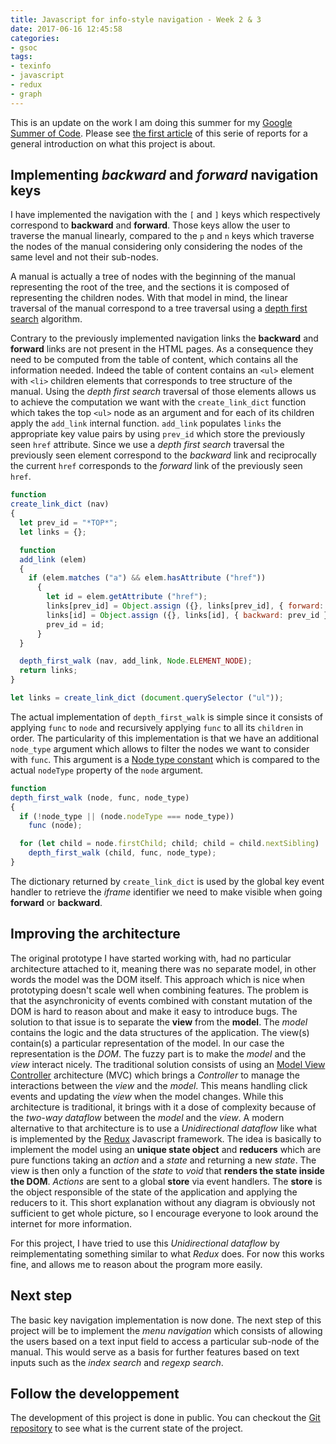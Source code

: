 ```yaml
---
title: Javascript for info-style navigation - Week 2 & 3
date: 2017-06-16 12:45:58
categories:
- gsoc
tags:
- texinfo
- javascript
- redux
- graph
---
```


This is an update on the work I am doing this summer for my [Google Summer of Code](https://summerofcode.withgoogle.com/projects/#6199074135998464).  Please see [the first article](http://mathieu.lirzin.emi.u-bordeaux.fr/2017/06/03/gsoc2017-1/) of this serie of reports for a general introduction on what this project is about.

## Implementing *backward* and *forward* navigation keys

I have implemented the navigation with the `[` and `]` keys which respectively correspond to **backward** and **forward**. Those keys allow the user to traverse the manual linearly, compared to the `p` and `n` keys which traverse the nodes of the manual considering only considering the nodes of the same level and not their sub-nodes.

A manual is actually a tree of nodes with the beginning of the manual representing the root of the tree, and the sections it is composed of representing the children nodes.  With that model in mind, the linear traversal of the manual correspond to a tree traversal using a [depth first search](https://en.wikipedia.org/wiki/Depth-first_search) algorithm.

Contrary to the previously implemented navigation links the **backward** and **forward** links are not present in the HTML pages.  As a consequence they need to be computed from the table of content, which contains all the information needed.  Indeed the table of content contains an `<ul>` element with `<li>` children elements that corresponds to tree structure of the manual.  Using the *depth first search* traversal of those elements allows us to achieve the computation we want with the `create_link_dict` function which takes the top `<ul>` node as an argument and for each of its children apply the `add_link` internal function.  `add_link` populates `links` the appropriate key value pairs by using `prev_id` which store the previously seen `href` attribute.  Since we use a *depth first search* traversal the previously seen element correspond to the *backward* link and reciprocally the current `href` corresponds to the *forward* link of the previously seen `href`. 

```javascript
function
create_link_dict (nav)
{
  let prev_id = "*TOP*";
  let links = {};

  function
  add_link (elem)
  {
    if (elem.matches ("a") && elem.hasAttribute ("href"))
      {
        let id = elem.getAttribute ("href");
        links[prev_id] = Object.assign ({}, links[prev_id], { forward: id });
        links[id] = Object.assign ({}, links[id], { backward: prev_id });
        prev_id = id;
      }
  }

  depth_first_walk (nav, add_link, Node.ELEMENT_NODE);
  return links;
}

let links = create_link_dict (document.querySelector ("ul"));
```

The actual implementation of `depth_first_walk` is simple since it consists of applying `func` to `node` and recursively applying `func` to all its `children` in order.  The particularity of this implementation is that we have an additional `node_type` argument which allows to filter the nodes we want to consider with `func`.  This argument is a [Node type constant](https://developer.mozilla.org/en-US/docs/Web/API/Node/nodeType#Node_type_constants) which is compared to the actual `nodeType` property of the `node` argument.

```javascript
function
depth_first_walk (node, func, node_type)
{
  if (!node_type || (node.nodeType === node_type))
    func (node);

  for (let child = node.firstChild; child; child = child.nextSibling)
    depth_first_walk (child, func, node_type);
}
```

The dictionary returned by `create_link_dict` is used by the global key event handler to retrieve the *iframe* identifier we need to make visible when going **forward** or **backward**.

## Improving the architecture

The original prototype I have started working with, had no particular architecture attached to it, meaning there was no separate model, in other words the model was the DOM itself.  This approach which is nice when prototyping doesn't scale well when combining features.  The problem is that the asynchronicity of events combined with constant mutation of the DOM is hard to reason about and  make it easy to introduce bugs.  The solution to that issue is to separate the **view** from the **model**.  The *model* contains the logic and the data structures of the application.  The view(s) contain(s) a particular representation of the model.  In our case the representation is the *DOM*.  The fuzzy part is to make the *model* and the *view* interact nicely.  The traditional solution consists of using an [Model View Controller](https://en.wikipedia.org/wiki/Model%E2%80%93view%E2%80%93controller) architecture (MVC) which brings a *Controller* to manage the interactions between the *view* and the *model*.  This means handling click events and updating the *view* when the model changes.  While this architecture is traditional, it brings with it a dose of complexity because of the *two-way dataflow* between the *model* and the *view*.  A modern alternative to that architecture is to use a *Unidirectional dataflow* like what is implemented by the [Redux](http://redux.js.org/) Javascript framework.  The idea is basically to implement the model using an **unique state object** and **reducers** which are pure functions taking an *action* and a *state* and returning a new *state*.  The view is then only a function of the *state* to *void* that **renders the state inside the DOM**.  *Actions* are sent to a global **store** via event handlers.  The **store** is the object responsible of the state of the application and applying the reducers to it.  This short explanation without any diagram is obviously not sufficient to get whole picture, so I encourage everyone to look around the internet for more information.

For this project, I have tried to use this *Unidirectional dataflow* by reimplementating something similar to what *Redux* does.  For now this works fine, and allows me to reason about the program more easily.

## Next step

The basic key navigation implementation is now done.  The next step of this project will be to implement the *menu navigation* which consists of allowing the users based on a text input field to access a particular sub-node of the manual.  This would serve as a basis for further features based on text inputs such as the *index search* and *regexp search*. 

## Follow the developpement

The development of this project is done in public.  You can checkout the [Git repository](https://notabug.org/mthl/texinfo) to see what is the current state of the project.
